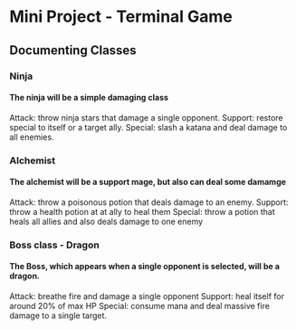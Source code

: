 # Mini Project - Terminal Game

## Documenting Classes
### Ninja
#### The ninja will be a simple damaging class
Attack: throw ninja stars that damage a single opponent.
Support: restore special to itself or a target ally.
Special: slash a katana and deal damage to all enemies.

### Alchemist
#### The alchemist will be a support mage, but also can deal some damamge
Attack: throw a poisonous potion that deals damage to an enemy.
Support: throw a health potion at at ally to heal them
Special: throw a potion that heals all allies and also deals damage to one enemy

### Boss class - Dragon
#### The Boss, which appears when a single opponent is selected, will be a dragon.
Attack: breathe fire and damage a single opponent
Support: heal itself for around 20% of max HP
Special: consume mana and deal massive fire damage to a single target.

